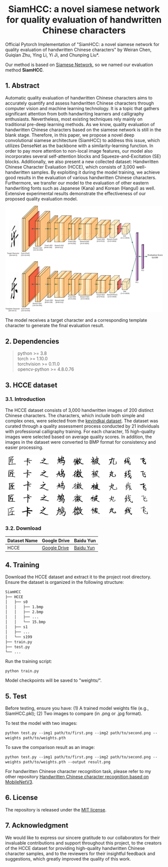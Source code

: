 <div align=center>

# SiamHCC: a novel siamese network for quality evaluation of handwritten Chinese characters

</div>

Official Pytorch Implementation of "SiamHCC: a novel siamese network for quality evaluation of handwritten Chinese characters" by Weiran Chen, Guiqian Zhu, Ying Li, Yi Ji, and Chunping Liu*.

Our method is based on [Siamese Network](https://arxiv.org/abs/2011.10566), so we named our evaluation method **SiamHCC**.

## 1. Abstract 

Automatic quality evaluation of handwritten Chinese characters aims to accurately quantify and assess handwritten Chinese characters through computer vision and machine learning technology. It is a topic that gathers significant attention from both handwriting learners and calligraphy enthusiasts. Nevertheless, most existing techniques rely mainly on traditional pre-deep learning methods. As we know, quality evaluation of handwritten Chinese characters based on the siamese network is still in the blank stage. Therefore, in this paper, we propose a novel deep convolutional siamese architecture (SiamHCC) to address this issue, which utilizes DenseNet as the backbone with a similarity-learning function. In order to pay more attention to non-local image features, our model also incorporates several self-attention blocks and Squeeze-and-Excitation (SE) blocks. Additionally, we also present a new collected dataset: Handwritten Chinese Character Evaluation (HCCE), which consists of 3,000 well-handwritten samples. By exploiting it during the model training, we achieve good results in the evaluation of various handwritten Chinese characters. Furthermore, we transfer our model to the evaluation of other eastern handwriting fonts such as Japanese (Kana) and Korean (Hangul) as well. Extensive experimental results demonstrate the effectiveness of our proposed quality evaluation model.

![](/Paper_IMG/mainmodel.png)

The model receives a target character and a corresponding template character to generate the final evaluation result.

## 2. Dependencies
>python >= 3.8  
>torch >= 1.10.0  
>torchvision >= 0.11.0  
>opencv-python >= 4.8.0.76


## 3. HCCE dataset
### 3.1. Introduction
The HCCE dataset consists of 3,000 handwritten images of 200 distinct Chinese characters. The characters, which include both simple and complex ones, were selected from the [kevindkai dataset](https://github.com/kevindkai/paper). The dataset was curated through a quality assessment process conducted by 21 individuals with professional calligraphy training. For each character, 15 high-quality images were selected based on average quality scores. In addition, the images in the dataset were converted to BMP format for consistency and easier processing. 

![](/Paper_IMG/Dataset_example.png)


### 3.2. Download

  | Dataset Name                               | Google Drive                                                              | Baidu Yun                                                             |
  | -------------------------------------- | ---------------------------------------------------------------------- | --------------------------------------------------------------------- |
  | HCCE | [Google Drive](https://drive.google.com/file/d/188NskMGmKBs2fjeg15PeRvn8rqmlqCNH/view?usp=drive_link) | [Baidu Yun](https://pan.baidu.com/s/13oOMwngLhHSlo7TrPHRXcw?pwd=wt5s) |


## 4. Training
Download the HCCE dataset and extract it to the project root directory. Ensure the dataset is organized in the following structure:

    SiamHCC
    ├── HCCE
    │   ├── s0
    │   │   ├── 1.bmp
    │   │   ├── 2.bmp
    │   │   ├── ...
    │   │   └── 15.bmp
    │   ├── s1
    │   ├── ...
    │   └── s199
    ├── train.py
    ├── test.py
    └── ...

Run the training script:

    python train.py

Model checkpoints will be saved to "weights/".

## 5. Test

Before testing, ensure you have: (1) A trained model weights file (e.g., SiamHCC.pkl); (2) Two images to compare (in .png or .jpg format).

To test the model with two images:

    python test.py --img1 path/to/first.png --img2 path/to/second.png --weights path/to/weights.pth


To save the comparison result as an image:

    python test.py --img1 path/to/first.png --img2 path/to/second.png --weights path/to/weights.pth --output result.png

For handwritten Chinese character recognition task, please refer to my other repository [Handwritten Chinese character recognition based on MobileNetV3](https://github.com/wrchen2001/Handwritten_Chinese_character_recognition_based_on_MobileNetV3).

## 6. License
The repository is released under the [MIT license](LICENSE).

## 7. Acknowledgment
We would like to express our sincere gratitude to our collaborators for their invaluable contributions and support throughout this project, to the creators of the HCCE dataset for providing high-quality handwritten Chinese character samples, and to the reviewers for their insightful feedback and suggestions, which greatly improved the quality of this work.







